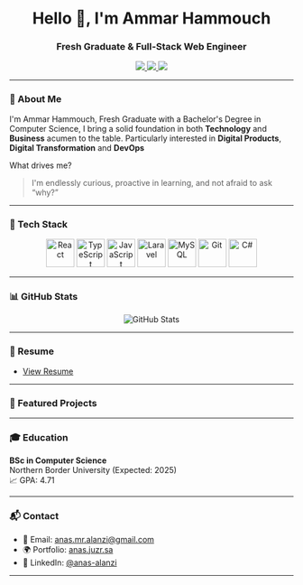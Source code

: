 <h1 align="center">Hello 👋, I'm Ammar Hammouch</h1>
<h3 align="center">Fresh Graduate & Full-Stack Web Engineer</h3>

<p align="center">
  <a href="https://ahammouch.xyz/" target="_blank">
  </a>
  <a href="mailto:hi@ahammouch.xyz" target="_blank">
    <img src="https://img.shields.io/badge/Email-me-d14836?style=for-the-badge&logo=gmail" />
  </a>
  <a href="https://www.linkedin.com/in/ammar-hammouch/" target="_blank">
    <img src="https://img.shields.io/badge/LinkedIn-anas--alanzi-0e76a8?style=for-the-badge&logo=linkedin" />
  </a>
  <a href="https://github.com/AmmarsGeeks" target="_blank">
    <img src="https://img.shields.io/badge/GitHub-anas--js-333?style=for-the-badge&logo=github" />
  </a>
</p>

---

### 🚀 About Me

I'm Ammar Hammouch, Fresh Graduate with a Bachelor's Degree in Computer Science, I bring a solid foundation in both **Technology** and **Business** acumen to the table.
Particularly interested in **Digital Products**, **Digital Transformation** and **DevOps**

What drives me?  
> I'm endlessly curious, proactive in learning, and not afraid to ask “why?”

---

### 🧰 Tech Stack

<p align="center">
  <img src="https://cdn.jsdelivr.net/gh/devicons/devicon/icons/react/react-original.svg" width="50" alt="React"/>
  <img src="https://cdn.jsdelivr.net/gh/devicons/devicon/icons/typescript/typescript-original.svg" width="50" alt="TypeScript"/>
  <img src="https://cdn.jsdelivr.net/gh/devicons/devicon/icons/javascript/javascript-original.svg" width="50" alt="JavaScript"/>
<img src="https://cdn.jsdelivr.net/gh/devicons/devicon/icons/laravel/laravel-original.svg" width="50" alt="Laravel"/>
  <img src="https://cdn.jsdelivr.net/gh/devicons/devicon/icons/mysql/mysql-original-wordmark.svg" width="50" alt="MySQL"/>
  <img src="https://cdn.jsdelivr.net/gh/devicons/devicon/icons/git/git-original.svg" width="50" alt="Git"/>
  <img src="https://cdn.jsdelivr.net/gh/devicons/devicon/icons/csharp/csharp-original.svg" width="50" alt="C#"/>
</p>

---

### 📊 GitHub Stats

<p align="center">
  <img src="https://github-readme-stats.vercel.app/api?username=AmmarsGeeks&show_icons=true&theme=radical" alt="GitHub Stats" />
</p>

---

### 📄 Resume

- [View Resume](https://drive.google.com/file/d/1hSxFrsbYs3Z_XKYMeZgxDQ3KKirlLyBW/view)

---

### 🧩 Featured Projects


---


### 🎓 Education
**BSc in Computer Science**  
Northern Border University (Expected: 2025)  
📈 GPA: 4.71

---


### 📬 Contact
- 📧 Email: [anas.mr.alanzi@gmail.com](mailto:hi@ahammouch.xyz)
- 🌍 Portfolio: [anas.juzr.sa]([https://anas.juzr.sa/](https://ahammouch.xyz/))
- 💼 LinkedIn: [@anas-alanzi](https://www.linkedin.com/in/ammar-hammouch/)

---
